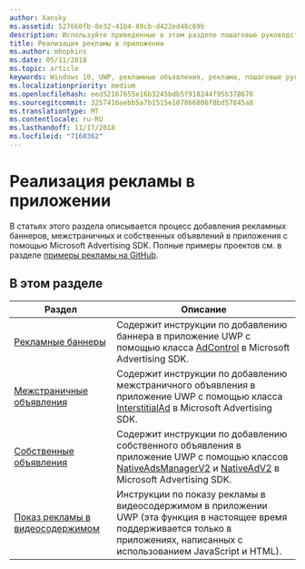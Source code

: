 ```yaml
---
author: Xansky
ms.assetid: 527660fb-8e32-41b4-89cb-d422ed48c69b
description: Используйте приведенные в этом разделе пошаговые руководства, чтобы узнать, как добавлять рекламные баннеры, межстраничные и собственные объявления в приложения с помощью Microsoft Advertising SDK.
title: Реализация рекламы в приложении
ms.author: mhopkins
ms.date: 05/11/2018
ms.topic: article
keywords: Windows 10, UWP, рекламные объявления, реклама, пошаговые руководства
ms.localizationpriority: medium
ms.openlocfilehash: eed52167655e16b3245bdb5f918244f95b378676
ms.sourcegitcommit: 3257416aebb5a7b1515e107866806f8bd57845a8
ms.translationtype: MT
ms.contentlocale: ru-RU
ms.lasthandoff: 11/17/2018
ms.locfileid: "7160362"
---
```

# <a name="implement-ads-in-your-app"></a>Реализация рекламы в приложении

В статьях этого раздела описывается процесс добавления рекламных баннеров, межстраничных и собственных объявлений в приложения с помощью Microsoft Advertising SDK. Полные примеры проектов см. в разделе [примеры рекламы на GitHub](http://aka.ms/githubads).

## <a name="in-this-section"></a>В этом разделе

|  Раздел    | Описание |               
|----------|-------|
| [Рекламные баннеры](banner-ads.md)     | Содержит инструкции по добавлению баннера в приложение UWP с помощью класса [AdControl](https://docs.microsoft.com/uwp/api/microsoft.advertising.winrt.ui.adcontrol) в Microsoft Advertising SDK.        |
| [Межстраничные объявления](interstitial-ads.md)    | Содержит инструкции по добавлению межстраничного объявления в приложение UWP с помощью класса [InterstitialAd](https://docs.microsoft.com/uwp/api/microsoft.advertising.winrt.ui.interstitialad) в Microsoft Advertising SDK.       |
| [Собственные объявления](native-ads.md)       | Содержит инструкции по добавлению собственного объявления в приложение UWP с помощью классов [NativeAdsManagerV2](https://docs.microsoft.com/uwp/api/microsoft.advertising.winrt.ui.nativeadsmanagerv2) и [NativeAdV2](https://docs.microsoft.com/uwp/api/microsoft.advertising.winrt.ui.nativeadv2) в Microsoft Advertising SDK.  |
| [Показ рекламы в видеосодержимом](add-advertisements-to-video-content.md)     |  Инструкции по показу рекламы в видеосодержимом в приложении UWP (эта функция в настоящее время поддерживается только в приложениях, написанных с использованием JavaScript и HTML). |



 

 
